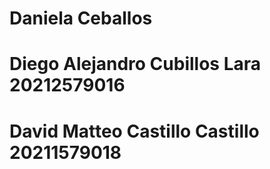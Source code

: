 # Daniela Ceballos
# Diego Alejandro Cubillos Lara 20212579016
# David Matteo Castillo Castillo 20211579018
